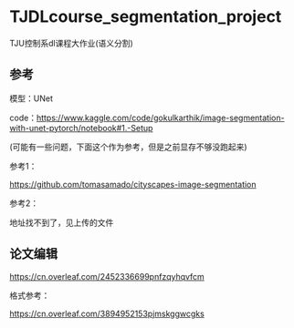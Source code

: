 # TJDLcourse_segmentation_project
TJU控制系dl课程大作业(语义分割)
## 参考

模型：UNet

code：https://www.kaggle.com/code/gokulkarthik/image-segmentation-with-unet-pytorch/notebook#1.-Setup

(可能有一些问题，下面这个作为参考，但是之前显存不够没跑起来)

参考1：

https://github.com/tomasamado/cityscapes-image-segmentation

参考2：

地址找不到了，见上传的文件


## 论文编辑

https://cn.overleaf.com/2452336699pnfzqyhqvfcm

格式参考：

https://cn.overleaf.com/3894952153pjmskggwcgks


